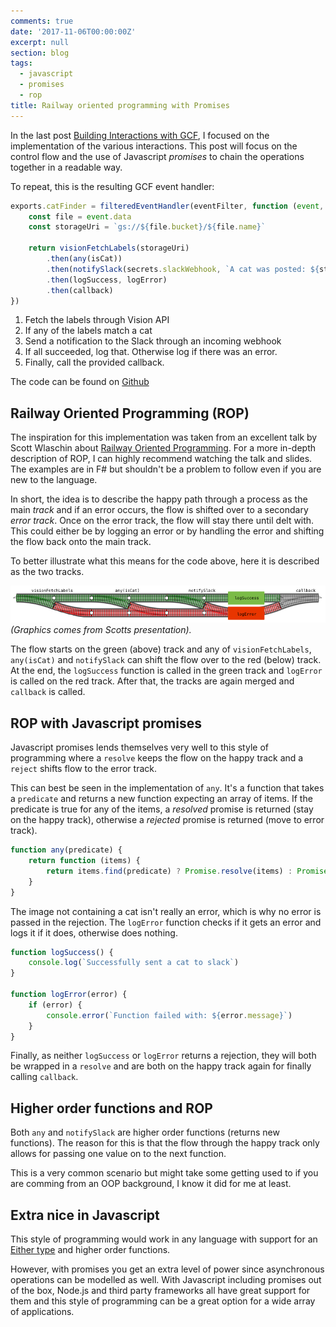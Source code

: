 ```yaml
---
comments: true
date: '2017-11-06T00:00:00Z'
excerpt: null
section: blog
tags:
  - javascript
  - promises
  - rop
title: Railway oriented programming with Promises
---
```


In the last post [Building Interactions with GCF](/blog/building-interactions-with-gcf), I focused on the implementation of the various interactions. This post will focus on the control flow and the use of Javascript _promises_ to chain the operations together in a readable way.

To repeat, this is the resulting GCF event handler:

```javascript
exports.catFinder = filteredEventHandler(eventFilter, function (event, callback) {
	const file = event.data
	const storageUri = `gs://${file.bucket}/${file.name}`

	return visionFetchLabels(storageUri)
		.then(any(isCat))
		.then(notifySlack(secrets.slackWebhook, `A cat was posted: ${storageUri}`))
		.then(logSuccess, logError)
		.then(callback)
})
```

1. Fetch the labels through Vision API
2. If any of the labels match a cat
3. Send a notification to the Slack through an incoming webhook
4. If all succeeded, log that. Otherwise log if there was an error.
5. Finally, call the provided callback.

The code can be found on [Github](https://github.com/hallski/cat-finder)

## Railway Oriented Programming (ROP)

The inspiration for this implementation was taken from an excellent talk by Scott Wlaschin about [Railway Oriented Programming](http://fsharpforfunandprofit.com/rop/). For a more in-depth description of ROP, I can highly recommend watching the talk and slides. The examples are in F# but shouldn't be a problem to follow even if you are new to the language.

In short, the idea is to describe the happy path through a process as the main _track_ and if an error occurs, the flow is shifted over to a secondary _error track_. Once on the error track, the flow will stay there until delt with. This could either be by logging an error or by handling the error and shifting the flow back onto the main track.

To better illustrate what this means for the code above, here it is described as the two tracks.

![Resulting App](/images/posts/rop-catfinder.png)
_(Graphics comes from Scotts presentation)._

The flow starts on the green (above) track and any of `visionFetchLabels`, `any(isCat)` and `notifySlack` can shift the flow over to the red (below) track. At the end, the `logSuccess` function is called in the green track and `logError` is called on the red track. After that, the tracks are again merged and `callback` is called.

## ROP with Javascript promises

Javascript promises lends themselves very well to this style of programming where a `resolve` keeps the flow on the happy track and a `reject` shifts flow to the error track.

This can best be seen in the implementation of `any`. It's a function that takes a `predicate` and returns a new function expecting an array of items. If the predicate is true for any of the items, a _resolved_ promise is returned (stay on the happy track), otherwise a _rejected_ promise is returned (move to error track).

```javascript
function any(predicate) {
	return function (items) {
		return items.find(predicate) ? Promise.resolve(items) : Promise.reject()
	}
}
```

The image not containing a cat isn't really an error, which is why no error is passed in the rejection. The `logError` function checks if it gets an error and logs it if it does, otherwise does nothing.

```javascript
function logSuccess() {
	console.log(`Successfully sent a cat to slack`)
}

function logError(error) {
	if (error) {
		console.error(`Function failed with: ${error.message}`)
	}
}
```

Finally, as neither `logSuccess` or `logError` returns a rejection, they will both be wrapped in a `resolve` and are both on the happy track again for finally calling `callback`.

## Higher order functions and ROP

Both `any` and `notifySlack` are higher order functions (returns new functions). The reason for this is that the flow through the happy track only allows for passing one value on to the next function.

This is a very common scenario but might take some getting used to if you are comming from an OOP background, I know it did for me at least.

## Extra nice in Javascript

This style of programming would work in any language with support for an [Either type](https://www.schoolofhaskell.com/school/starting-with-haskell/basics-of-haskell/10_Error_Handling#the-either-monad) and higher order functions.

However, with promises you get an extra level of power since asynchronous operations can be modelled as well. With Javascript including promises out of the box, Node.js and third party frameworks all have great support for them and this style of programming can be a great option for a wide array of applications.
